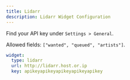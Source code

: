 ```yaml
---
title: Lidarr
description: Lidarr Widget Configuration
---
```


Find your API key under `Settings > General`.

Allowed fields: `["wanted", "queued", "artists"]`.

```yaml
widget:
  type: lidarr
  url: http://lidarr.host.or.ip
  key: apikeyapikeyapikeyapikeyapikey
```

